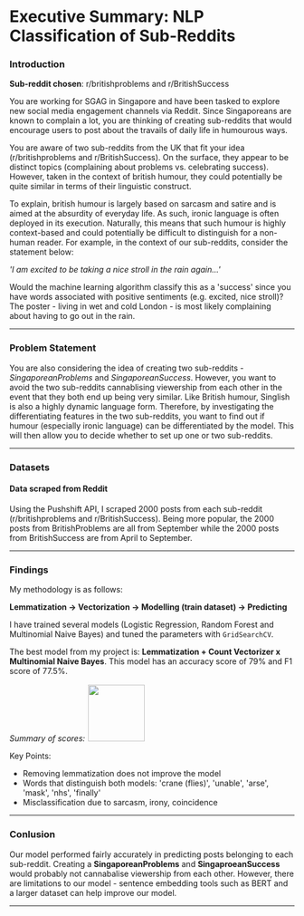 # Executive Summary: NLP Classification of Sub-Reddits

### Introduction

**Sub-reddit chosen**: r/britishproblems and r/BritishSuccess

You are working for SGAG in Singapore and have been tasked to explore new social media engagement channels via Reddit. Since Singaporeans are known to complain a lot, you are thinking of creating sub-reddits that would encourage users to post about the travails of daily life in humourous ways. 

You are aware of two sub-reddits from the UK that fit your idea (r/britishproblems and r/BritishSuccess). On the surface, they appear to be distinct topics (complaining about problems vs. celebrating success). However, taken in the context of british humour, they could potentially be quite similar in terms of their linguistic construct. 

To explain, british humour is largely based on sarcasm and satire and is aimed at the absurdity of everyday life. As such, ironic language is often deployed in its execution. Naturally, this means that such humour is highly context-based and could potentially be difficult to distinguish for a non-human reader. For example, in the context of our sub-reddits, consider the statement below:

*'I am excited to be taking a nice stroll in the rain again...'*

Would the machine learning algorithm classify this as a 'success' since you have words associated with positive sentiments (e.g. excited, nice stroll)? The poster - living in wet and cold London - is most likely complaining about having to go out in the rain. 

---

### Problem Statement

You are also considering the idea of creating two sub-reddits - *SingaporeanProblems* and *SingaporeanSuccess*. However, you want to avoid the two sub-reddits cannablising viewership from each other in the event that they both end up being very similar. Like British humour, Singlish is also a highly dynamic language form. Therefore, by investigating the differentiating features in the two sub-reddits, you want to find out if humour (especially ironic language) can be differentiated by the model. This will then allow you to decide whether to set up one or two sub-reddits.

---

### Datasets

#### Data scraped from Reddit 

Using the Pushshift API, I scraped 2000 posts from each sub-reddit (r/britishproblems and r/BritishSuccess). Being more popular, the 2000 posts from BritishProblems are all from September while the 2000 posts from BritishSuccess are from April to September.

---

### Findings

My methodology is as follows:

**Lemmatization $\rightarrow$ Vectorization $\rightarrow$ Modelling (train dataset) $\rightarrow$ Predicting**

I have trained several models (Logistic Regression, Random Forest and Multinomial Naive Bayes) and tuned the parameters with `GridSearchCV`.

The best model from my project is: **Lemmatization + Count Vectorizer x Multinomial Naive Bayes**. This model has an accuracy score of 79% and F1 score of 77.5%.

*Summary of scores:*
<img src="https://imgur.com/2AJRUvd" style="float: center; margin: 2px; height: 100px">

Key Points:
   - Removing lemmatization does not improve the model
   - Words that distinguish both models: 'crane (flies)', 'unable', 'arse', 'mask', 'nhs', 'finally'
   - Misclassification due to sarcasm, irony, coincidence
  
---

### Conlusion

Our model performed fairly accurately in predicting posts belonging to each sub-reddit. Creating a **SingaporeanProblems** and **SingaproeanSuccess** would probably not cannabalise viewership from each other. However, there are limitations to our model - sentence embedding tools such as BERT and a larger dataset can help improve our model.

---
